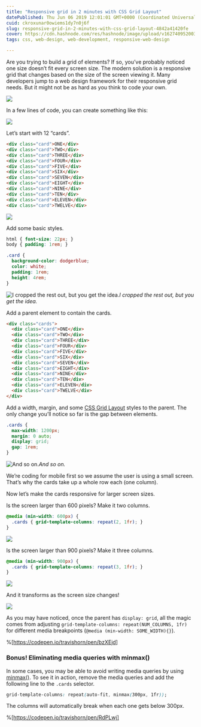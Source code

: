 ```yaml
---
title: "Responsive grid in 2 minutes with CSS Grid Layout"
datePublished: Thu Jun 06 2019 12:01:01 GMT+0000 (Coordinated Universal Time)
cuid: ckroxunar0owiems1dy7n0j6f
slug: responsive-grid-in-2-minutes-with-css-grid-layout-4842a41420fe
cover: https://cdn.hashnode.com/res/hashnode/image/upload/v1627409520034/2Sd8JOL3O.png
tags: css, web-design, web-development, responsive-web-design

---
```



Are you trying to build a grid of elements? If so, you’ve probably noticed one size doesn’t fit every screen size. The modern solution is a responsive grid that changes based on the size of the screen viewing it. Many developers jump to a web design framework for their responsive grid needs. But it might not be as hard as you think to code your own.

![](https://cdn.hashnode.com/res/hashnode/image/upload/v1627409505234/SKuEldQoU.png)

In a few lines of code, you can create something like this:

![](https://cdn.hashnode.com/res/hashnode/image/upload/v1627409507896/dOhJg5KKw.gif)

Let’s start with 12 “cards”.

```html
<div class="card">ONE</div>
<div class="card">TWO</div>
<div class="card">THREE</div>
<div class="card">FOUR</div>
<div class="card">FIVE</div>
<div class="card">SIX</div>
<div class="card">SEVEN</div>
<div class="card">EIGHT</div>
<div class="card">NINE</div>
<div class="card">TEN</div>
<div class="card">ELEVEN</div>
<div class="card">TWELVE</div>
```


![](https://cdn.hashnode.com/res/hashnode/image/upload/v1627409510044/Mc2aHw8mk.png)

Add some basic styles.

```css
html { font-size: 22px; }
body { padding: 1rem; }

.card {
  background-color: dodgerblue;
  color: white;
  padding: 1rem;
  height: 4rem;
}
```


![I cropped the rest out, but you get the idea.](https://cdn.hashnode.com/res/hashnode/image/upload/v1627409511574/gWzQD71Sz.png)*I cropped the rest out, but you get the idea.*

Add a parent element to contain the cards.

```html
<div class="cards">
  <div class="card">ONE</div>
  <div class="card">TWO</div>
  <div class="card">THREE</div>
  <div class="card">FOUR</div>
  <div class="card">FIVE</div>
  <div class="card">SIX</div>
  <div class="card">SEVEN</div>
  <div class="card">EIGHT</div>
  <div class="card">NINE</div>
  <div class="card">TEN</div>
  <div class="card">ELEVEN</div>
  <div class="card">TWELVE</div>
</div>
```


Add a width, margin, and some [CSS Grid Layout](https://developer.mozilla.org/en-US/docs/Web/CSS/CSS_Grid_Layout) styles to the parent. The only change you’ll notice so far is the gap between elements.

```css
.cards {
  max-width: 1200px;
  margin: 0 auto;
  display: grid;
  gap: 1rem;
}
```


![And so on.](https://cdn.hashnode.com/res/hashnode/image/upload/v1627409513023/uMnhcsN1_.png)*And so on.*

We’re coding for mobile first so we assume the user is using a small screen. That’s why the cards take up a whole row each (one column).

Now let’s make the cards responsive for larger screen sizes.

Is the screen larger than 600 pixels? Make it two columns.

```css
@media (min-width: 600px) {
  .cards { grid-template-columns: repeat(2, 1fr); }
}
```


![](https://cdn.hashnode.com/res/hashnode/image/upload/v1627409514378/zyM1utTv5.png)

Is the screen larger than 900 pixels? Make it three columns.

```css
@media (min-width: 900px) {
  .cards { grid-template-columns: repeat(3, 1fr); }
}
```


![](https://cdn.hashnode.com/res/hashnode/image/upload/v1627409515856/5N2m_6jvO.png)

And it transforms as the screen size changes!

![](https://cdn.hashnode.com/res/hashnode/image/upload/v1627409517281/D4WqJ7d9c.gif)

As you may have noticed, once the parent has `display: grid`, all the magic comes from adjusting `grid-template-columns: repeat(NUM_COLUMNS, 1fr)` for different media breakpoints (`@media (min-width: SOME_WIDTH){}`).

%[https://codepen.io/travishorn/pen/bzXEjd]

### Bonus! Eliminating media queries with minmax()

In some cases, you may be able to avoid writing media queries by using [minmax()](https://developer.mozilla.org/en-US/docs/Web/CSS/minmax). To see it in action, remove the media queries and add the following line to the `.cards` selector.

```css
grid-template-columns: repeat(auto-fit, minmax(300px, 1fr));
```


The columns will automatically break when each one gets below 300px.

%[https://codepen.io/travishorn/pen/RdPLwj]
